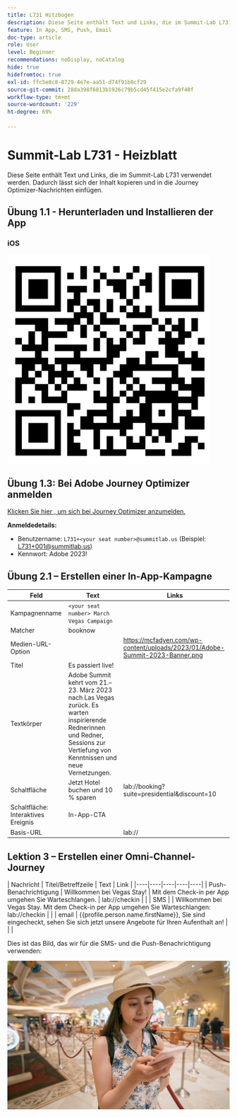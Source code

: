 ```yaml
---
title: L731 Hitzbogen
description: Diese Seite enthält Text und Links, die im Summit-Lab L731 verwendet werden.
feature: In App, SMS, Push, Email
doc-type: article
role: User
level: Beginner
recommendations: noDisplay, noCatalog
hide: true
hidefromtoc: true
exl-id: ffc5e8c8-8729-4e7e-aa51-d74f91b0cf29
source-git-commit: 28da398f6813b1926c79b5cd45f415e2cfa9f40f
workflow-type: tm+mt
source-wordcount: '229'
ht-degree: 69%

---
```


# Summit-Lab L731 - Heizblatt

Diese Seite enthält Text und Links, die im Summit-Lab L731 verwendet werden. Dadurch lässt sich der Inhalt kopieren und in die Journey Optimizer-Nachrichten einfügen.

## Übung 1.1 - Herunterladen und Installieren der App

### iOS

![QR-Code für iOS](/help/assets/lab731-ios-qr-code.png)


## Übung 1.3: Bei Adobe Journey Optimizer anmelden

[Klicken Sie hier , um sich bei Journey Optimizer anzumelden.](https://experience.adobe.com/#/@techmarketingdemos/sname:summit-2023-ajo-lab/journey-optimizer/home)

**Anmeldedetails:**

* Benutzername: `L731+<your seat number>@summitlab.us` (Beispiel: L731+001@summitlab.us)
* Kennwort: Adobe 2023!


## Übung 2.1 – Erstellen einer In-App-Kampagne



| Feld | Text | Links |
|----|----|----|
| Kampagnenname | `<your seat number> March Vegas Campaign` |  |
| Matcher | booknow |  |
| Medien-URL-Option |  | https://mcfadyen.com/wp-content/uploads/2023/01/Adobe-Summit-2023-Banner.png |
| Titel | Es passiert live! |  |
| Textkörper | Adobe Summit kehrt vom 21.–23. März 2023 nach Las Vegas zurück. Es warten inspirierende Rednerinnen und Redner, Sessions zur Vertiefung von Kenntnissen und neue Vernetzungen. |  |
| Schaltfläche | Jetzt Hotel buchen und 10 % sparen | lab://booking?suite=presidential&amp;discount=10 |
| Schaltfläche: Interaktives Ereignis | In-App-CTA |  |
| Basis-URL |  | lab:// |



## Lektion 3 – Erstellen einer Omni-Channel-Journey

| Nachricht | Titel/Betreffzeile | Text | Link |
|----|----|----|----|----|
| Push-Benachrichtigung | Willkommen bei Vegas Stay! | Mit dem Check-in per App umgehen Sie Warteschlangen. | lab://checkin |  |
| SMS |  | Willkommen bei Vegas Stay. Mit dem Check-in per App umgehen Sie Warteschlangen: lab://checkin |  |
| email | {{profile.person.name.firstName}}, Sie sind eingecheckt, sehen Sie sich jetzt unsere Angebote für Ihren Aufenthalt an! |  |  |


Dies ist das Bild, das wir für die SMS- und die Push-Benachrichtigung verwenden:

![Online-Check-in](/help/assets/vegas_online_check_in.jpg)
